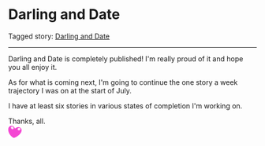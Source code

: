 # Darling and Date

Tagged story: [Darling and Date](https://www.fimfiction.net/story/539654/darling-and-date)

***

Darling and Date is completely published! I'm really proud of it and hope you all enjoy it.

As for what is coming next, I'm going to continue the one story a week trajectory I was on at the start of July.

I have at least six stories in various states of completion I'm working on.

Thanks, all.  
![:heart:](../../../emotes/heart.png)
